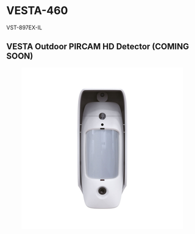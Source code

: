 # VESTA-460

VST-897EX-IL

## VESTA Outdoor PIRCAM HD Detector  (COMING SOON)

<figure><img src=".gitbook/assets/image (2) (1) (1) (1).png" alt=""><figcaption></figcaption></figure>
